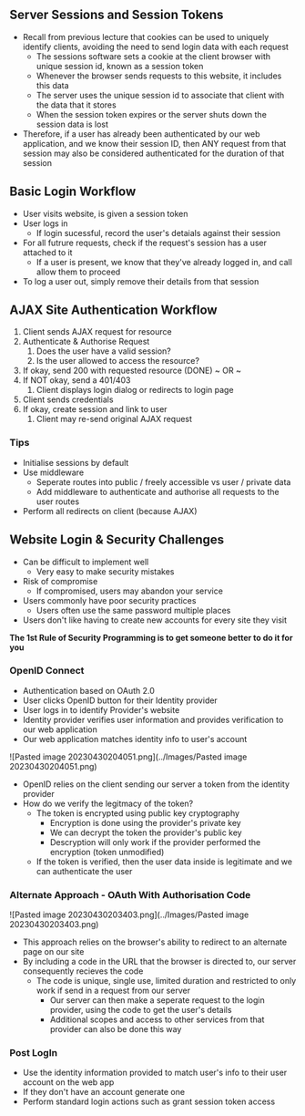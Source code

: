 ## Server Sessions and Session Tokens
- Recall from previous lecture that cookies can be used to uniquely identify clients, avoiding the need to send login data with each request
	- The sessions software sets a cookie at the client browser with unique session id, known as a session token
	- Whenever the browser sends requests to this website, it includes this data
	- The server uses the unique session id to associate that client with the data that it stores
	- When the session token expires or the server shuts down the session data is lost
- Therefore, if a user has already been authenticated by our web application, and we know their session ID, then ANY  request from that session may also be considered authenticated for the duration of that session

## Basic Login Workflow
- User visits website, is given a session token
- User logs in
	- If login sucessful, record the user's detaials against their session
- For all futrure requests, check if the request's session has a user attached to it
	- If a user is present, we know that they've already logged in, and call allow them to proceed
- To log a user out, simply remove their details from that session

## AJAX Site Authentication Workflow
1. Client sends AJAX request for resource
2. Authenticate & Authorise Request
	1. Does the user have a valid session? 
	2. Is the user allowed to access the resource? 
3. If okay, send 200 with requested resource (DONE) 
	~ OR ~ 
4. If NOT okay, send a 401/403 
	1. Client displays login dialog or redirects to login page 
5. Client sends credentials 
6. If okay, create session and link to user 
	1. Client may re-send original AJAX request

### Tips
- Initialise sessions by default
- Use middleware
	- Seperate routes into public / freely accessible vs user  / private data
	- Add middleware to authenticate and authorise all requests to the user routes
- Perform all redirects on client (because AJAX)


## Website Login & Security Challenges
- Can be difficult to implement well
	- Very easy to make security mistakes
- Risk of compromise
	- If compromised, users may abandon your service
- Users commonly have poor security practices
	-  Users often use the same password multiple places
- Users don't like having to create new accounts for every site they visit

 **The 1st Rule of Security Programming is to get someone better to do it for you**

### OpenID Connect
- Authentication based on OAuth 2.0
- User clicks OpenID button for their Identity provider
- User logs in to identify Provider's website
- Identity provider verifies user information and provides verification to our web application
- Our web application matches identity info to user's account

![Pasted image 20230430204051.png](../Images/Pasted image 20230430204051.png)

- OpenID relies on the client sending our server a token from the identity provider
- How do we verify the legitmacy of the token?
	- The token is encrypted using public key cryptography
		- Encryption is done using the provider's private key
		- We can decrypt the token the provider's public key
		- Descryption will only work if the provider performed the encryption (token unmodified)
	- If the token is verified, then the user data inside is legitimate and we can authenticate the user


### Alternate Approach - OAuth With Authorisation Code

![Pasted image 20230430203403.png](../Images/Pasted image 20230430203403.png)

- This approach relies on the browser's ability to redirect to an alternate page on our site
- By including a code in the URL that the browser is directed to, our server consequently recieves the code
	- The code is unique, single use, limited duration and restricted to only work if send in a request from our server
		- Our server can then make a seperate request to the login provider, using the code to get the user's details
		- Additional scopes and access to other services from that provider can also be done this way

### Post LogIn
- Use the identity information provided to match user's info to their user account on the web app
- If they don't have an account generate one
- Perform standard login actions such as grant session token access

